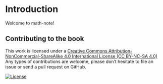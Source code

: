 Introduction
==============

Welcome to math-note!

Contributing to the book
-------------------------
This work is licensed under a [Creative Commons Attribution-NonCommercial-ShareAlike 4.0 International License (CC BY-NC-SA 4.0)](CC)
Any types of contributions are welcome, please don’t hesitate to file an issue or send a pull request on GitHub.

[![License](https://i.creativecommons.org/l/by-nc-sa/4.0/88x31.png)](http://creativecommons.org/licenses/by-nc-sa/4.0/)

[CC]: http://creativecommons.org/licenses/by-nc-sa/4.0/
